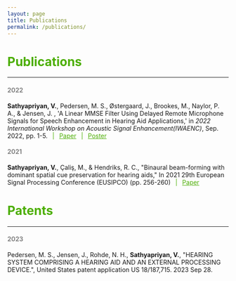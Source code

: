```yaml
---
layout: page
title: Publications
permalink: /publications/
---
```


<h1 style="color:#4CAE04"> Publications </h1>
<hr>

<h4 style="color:#828282"> 2022 </h4>

<p> <b>Sathyapriyan, V.</b>, Pedersen, M. S., Østergaard, J., Brookes, M., Naylor, P. A., & Jensen, J. , 'A Linear MMSE Filter Using Delayed Remote Microphone Signals for Speech Enhancement in Hearing Aid Applications,' in <i>2022 International Workshop on Acoustic Signal Enhancement(IWAENC)</i>, Sep. 2022, pp. 1-5. <span style="color:#4CAE04"> &ensp;|&ensp; </span> <a style="color:#4CAE04" href="https://ieeexplore.ieee.org/document/9914711"> Paper</a> <span style="color:#4CAE04"> &ensp;|&ensp; </span> <a style="color:#4CAE04" href="assets/IWAENC_assets/IWAENC_Poster.pdf" type='application/pdf'> Poster</a>

<h4 style="color:#828282"> 2021 </h4>

<p><b>Sathyapriyan, V.</b>, Çaliş, M., & Hendriks, R. C., "Binaural beam-forming with dominant spatial cue preservation for hearing aids," In 2021 29th European Signal Processing Conference (EUSIPCO) (pp. 256-260) <span style="color:#4CAE04"> &ensp;|&ensp; </span> <a style="color:#4CAE04" href="https://ieeexplore.ieee.org/abstract/document/9616210"> Paper</a>

<h1 style="color:#4CAE04"> Patents </h1>
<hr>

<h4 style="color:#828282"> 2023 </h4>

<p> Pedersen, M. S., Jensen, J., Rohde, N. H., <b>Sathyapriyan, V.</b>, "HEARING SYSTEM COMPRISING A HEARING AID AND AN EXTERNAL PROCESSING DEVICE.", United States patent application US 18/187,715. 2023 Sep 28.</p> 

